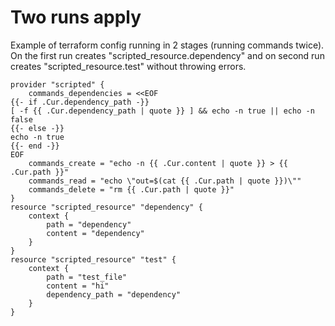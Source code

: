 # Two runs apply

Example of terraform config running in 2 stages (running commands twice).
On the first run creates "scripted_resource.dependency" and on second run creates "scripted_resource.test" without
throwing errors.

```hcl-terraform
provider "scripted" {
	commands_dependencies = <<EOF
{{- if .Cur.dependency_path -}}
[ -f {{ .Cur.dependency_path | quote }} ] && echo -n true || echo -n false
{{- else -}}
echo -n true
{{- end -}}
EOF
	commands_create = "echo -n {{ .Cur.content | quote }} > {{ .Cur.path }}"
	commands_read = "echo \"out=$(cat {{ .Cur.path | quote }})\""
	commands_delete = "rm {{ .Cur.path | quote }}"
}
resource "scripted_resource" "dependency" {
	context {
		path = "dependency"
		content = "dependency"
	}
}
resource "scripted_resource" "test" {
	context {
		path = "test_file"
		content = "hi"
		dependency_path = "dependency"
	}
}
```